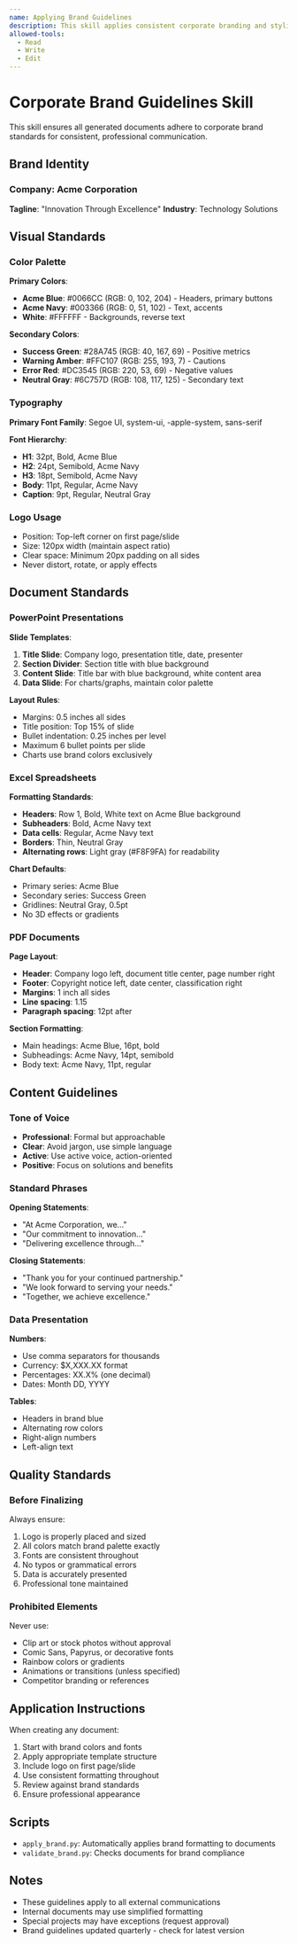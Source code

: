 ```yaml
---
name: Applying Brand Guidelines
description: This skill applies consistent corporate branding and styling to all generated documents including colors, fonts, layouts, and messaging
allowed-tools:
  - Read
  - Write
  - Edit
---
```


# Corporate Brand Guidelines Skill

This skill ensures all generated documents adhere to corporate brand standards for consistent, professional communication.

## Brand Identity

### Company: Acme Corporation
**Tagline**: "Innovation Through Excellence"
**Industry**: Technology Solutions

## Visual Standards

### Color Palette

**Primary Colors**:
- **Acme Blue**: #0066CC (RGB: 0, 102, 204) - Headers, primary buttons
- **Acme Navy**: #003366 (RGB: 0, 51, 102) - Text, accents
- **White**: #FFFFFF - Backgrounds, reverse text

**Secondary Colors**:
- **Success Green**: #28A745 (RGB: 40, 167, 69) - Positive metrics
- **Warning Amber**: #FFC107 (RGB: 255, 193, 7) - Cautions
- **Error Red**: #DC3545 (RGB: 220, 53, 69) - Negative values
- **Neutral Gray**: #6C757D (RGB: 108, 117, 125) - Secondary text

### Typography

**Primary Font Family**: Segoe UI, system-ui, -apple-system, sans-serif

**Font Hierarchy**:
- **H1**: 32pt, Bold, Acme Blue
- **H2**: 24pt, Semibold, Acme Navy
- **H3**: 18pt, Semibold, Acme Navy
- **Body**: 11pt, Regular, Acme Navy
- **Caption**: 9pt, Regular, Neutral Gray

### Logo Usage

- Position: Top-left corner on first page/slide
- Size: 120px width (maintain aspect ratio)
- Clear space: Minimum 20px padding on all sides
- Never distort, rotate, or apply effects

## Document Standards

### PowerPoint Presentations

**Slide Templates**:
1. **Title Slide**: Company logo, presentation title, date, presenter
2. **Section Divider**: Section title with blue background
3. **Content Slide**: Title bar with blue background, white content area
4. **Data Slide**: For charts/graphs, maintain color palette

**Layout Rules**:
- Margins: 0.5 inches all sides
- Title position: Top 15% of slide
- Bullet indentation: 0.25 inches per level
- Maximum 6 bullet points per slide
- Charts use brand colors exclusively

### Excel Spreadsheets

**Formatting Standards**:
- **Headers**: Row 1, Bold, White text on Acme Blue background
- **Subheaders**: Bold, Acme Navy text
- **Data cells**: Regular, Acme Navy text
- **Borders**: Thin, Neutral Gray
- **Alternating rows**: Light gray (#F8F9FA) for readability

**Chart Defaults**:
- Primary series: Acme Blue
- Secondary series: Success Green
- Gridlines: Neutral Gray, 0.5pt
- No 3D effects or gradients

### PDF Documents

**Page Layout**:
- **Header**: Company logo left, document title center, page number right
- **Footer**: Copyright notice left, date center, classification right
- **Margins**: 1 inch all sides
- **Line spacing**: 1.15
- **Paragraph spacing**: 12pt after

**Section Formatting**:
- Main headings: Acme Blue, 16pt, bold
- Subheadings: Acme Navy, 14pt, semibold
- Body text: Acme Navy, 11pt, regular

## Content Guidelines

### Tone of Voice

- **Professional**: Formal but approachable
- **Clear**: Avoid jargon, use simple language
- **Active**: Use active voice, action-oriented
- **Positive**: Focus on solutions and benefits

### Standard Phrases

**Opening Statements**:
- "At Acme Corporation, we..."
- "Our commitment to innovation..."
- "Delivering excellence through..."

**Closing Statements**:
- "Thank you for your continued partnership."
- "We look forward to serving your needs."
- "Together, we achieve excellence."

### Data Presentation

**Numbers**:
- Use comma separators for thousands
- Currency: $X,XXX.XX format
- Percentages: XX.X% (one decimal)
- Dates: Month DD, YYYY

**Tables**:
- Headers in brand blue
- Alternating row colors
- Right-align numbers
- Left-align text

## Quality Standards

### Before Finalizing

Always ensure:
1. Logo is properly placed and sized
2. All colors match brand palette exactly
3. Fonts are consistent throughout
4. No typos or grammatical errors
5. Data is accurately presented
6. Professional tone maintained

### Prohibited Elements

Never use:
- Clip art or stock photos without approval
- Comic Sans, Papyrus, or decorative fonts
- Rainbow colors or gradients
- Animations or transitions (unless specified)
- Competitor branding or references

## Application Instructions

When creating any document:
1. Start with brand colors and fonts
2. Apply appropriate template structure
3. Include logo on first page/slide
4. Use consistent formatting throughout
5. Review against brand standards
6. Ensure professional appearance

## Scripts

- `apply_brand.py`: Automatically applies brand formatting to documents
- `validate_brand.py`: Checks documents for brand compliance

## Notes

- These guidelines apply to all external communications
- Internal documents may use simplified formatting
- Special projects may have exceptions (request approval)
- Brand guidelines updated quarterly - check for latest version